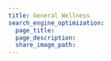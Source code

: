 ```yaml
---
title: General Wellness
search_engine_optimization:
  page_title:
  page_description:
  share_image_path:
---
```

